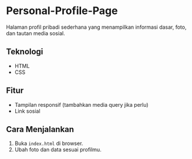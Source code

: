 # Personal-Profile-Page
Halaman profil pribadi sederhana yang menampilkan informasi dasar, foto, dan tautan media sosial.

## Teknologi
- HTML
- CSS

## Fitur
- Tampilan responsif (tambahkan media query jika perlu)
- Link sosial

## Cara Menjalankan
1. Buka `index.html` di browser.
2. Ubah foto dan data sesuai profilmu.

